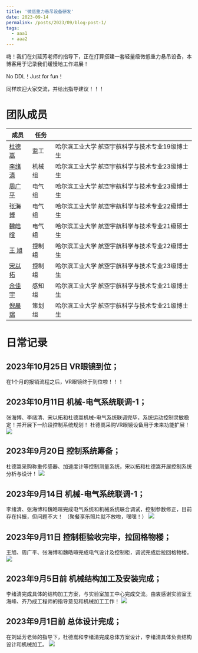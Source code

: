 ```yaml
---
title: '微低重力悬吊设备研发'
date: 2023-09-14
permalink: /posts/2023/09/blog-post-1/
tags:
  - aaa1
  - aaa2
---
```


嗨！我们在刘延芳老师的指导下，正在打算搭建一套轻量级微低重力悬吊设备，本博客用于记录我们缓慢地工作进展！

No DDL！Just for fun！ 

同样欢迎大家交流，并给出指导建议！！！

# 团队成员

| 成员           | 任务   |                                                              |
| -------        | ------ | ----------------------------------------------              |
| [杜德嵩](#)    | 监工   | 哈尔滨工业大学 航空宇航科学与技术专业19级博士生                          |
| [李绪清](#)    | 机械组   | 哈尔滨工业大学 航空宇航科学与技术专业23级博士生                          |
| [周广平](#)    | 电气组   | 哈尔滨工业大学 航空宇航科学与技术专业23级博士生                         |
| [张海博](#)    | 电气组   | 哈尔滨工业大学 航空宇航科学与技术专业22级博士生                         |
| [魏皓暄](#)    | 电气组   | 哈尔滨工业大学 航空宇航科学与技术专业21级硕士生                          |
| [王  旭](#)    | 控制组   | 哈尔滨工业大学 航空宇航科学与技术专业22级博士生                          |
| [宋以拓](#)    | 控制组   | 哈尔滨工业大学 航空宇航科学与技术专业23级博士生                          |
| [佘佳宇](#)    | 感知组   | 哈尔滨工业大学 航空宇航科学与技术专业21级博士生                          |
| [倪晨瑞](#)    | 策划组   | 哈尔滨工业大学 航空宇航科学与技术专业21级博士生                          |

# 日常记录
## 2023年10月25日 VR眼镜到位；
在1个月的报销流程之后，VR眼镜终于到位啦！！！

## 2023年10月11日 机械-电气系统联调-1；
张海博、李绪清、宋以拓和杜德嵩机械-电气系统联调完毕，系统运动控制灵敏稳定！并开展下一阶段控制系统规划！
杜德嵩采购VR眼镜设备用于未来功能扩展！
<img src="https://dds0117.github.io/micro-env.github.io/images/mech-2.jpg"/>

## 2023年9月20日 控制系统筹备；
杜德嵩采购称重传感器、加速度计等控制测量系统，宋以拓和杜德嵩开展控制系统分析与设计！
<img src="https://dds0117.github.io/micro-env.github.io/images/proc-1.jpg"/>

## 2023年9月14日 机械-电气系统联调-1；
李绪清、张海博和魏皓暄完成电气系统和机械系统联合调试，控制参数修正，目前存在抖振，但问题不大！
（聚餐享乐照片就不放啦，嘿嘿！）
<img src="https://dds0117.github.io/micro-env.github.io/images/proc-0.jpg"/>

## 2023年9月11日 控制柜验收完毕，拉回格物楼；
王旭、周广平、张海博和魏皓暄完成电气设计及控制柜，调试完成后拉回格物楼。
<img src="https://dds0117.github.io/micro-env.github.io/images/mpic1.jpg"/>

## 2023年9月5日前 机械结构加工及安装完成；
李绪清完成具体的结构加工方案，与实验室加工中心完成交流。由衷感谢实验室王海峰、齐乃成工程师的指导意见和机械加工工作！
<img src="https://dds0117.github.io/micro-env.github.io/images/mech-1.jpg"/>

## 2023年9月1日前 总体设计完成；
在刘延芳老师的指导下，杜德嵩和李绪清完成总体方案设计，李绪清具体负责结构设计和机械加工。
<img src="https://dds0117.github.io/micro-env.github.io/images/micro-gym.jpg"/>
